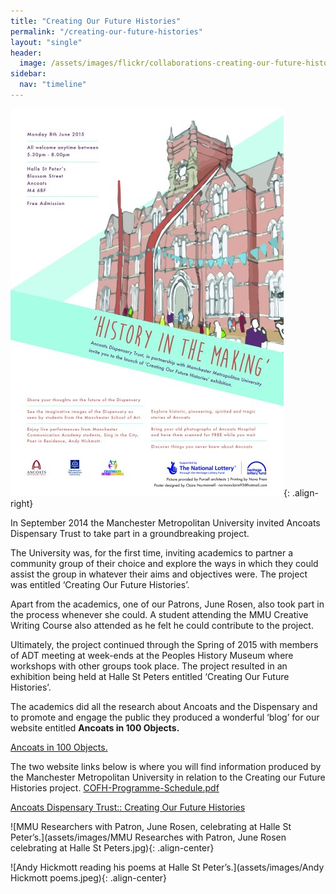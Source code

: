 ```yaml
---
title: "Creating Our Future Histories"
permalink: "/creating-our-future-histories"
layout: "single"
header:
  image: /assets/images/flickr/collaborations-creating-our-future-histories/13a future histories.jpeg
sidebar:
  nav: "timeline"
---
```


![poster](assets/images/flickr/collaborations-creating-our-future-histories/1.jpg){: .align-right}

In September 2014 the Manchester Metropolitan University invited Ancoats Dispensary Trust to take part in a groundbreaking project.  

The University was, for the first time, inviting academics to partner a community group of their choice and explore the ways in which they could assist the group in whatever their aims and objectives were.  The project was entitled ‘Creating Our Future Histories’.  

Apart from the academics, one of our Patrons, June Rosen, also took part in the process whenever she could.  A student attending the MMU Creative Writing Course also attended as he felt he could contribute to the project.  

Ultimately, the project continued through the Spring of 2015 with members of ADT meeting at week-ends at the Peoples History Museum where workshops with other groups took place.  The project resulted in an exhibition being held at Halle St Peters entitled ‘Creating Our Future Histories’.

The academics did all the research about Ancoats and the Dispensary and to promote and engage the public they produced a wonderful ‘blog’ for our website entitled **Ancoats in 100 Objects.**

[Ancoats in 100 Objects.](https://ancoatsdispensary100.wordpress.com/)

The two website links below is where you will find information produced by the Manchester Metropolitan University in relation to the Creating our Future Histories project.
[COFH-Programme-Schedule.pdf](https://www.futurehistories.mmu.ac.uk/wp-content/uploads/2014/08/COFH-Programme-Schedule.pdf)

[Ancoats Dispensary Trust:: Creating Our Future Histories](https://ancoatsdispensarytrust.co.uk/futurehistories-121.html)

![MMU Researchers with Patron, June Rosen, celebrating at Halle St Peter’s.](assets/images/MMU Researches with Patron, June Rosen celebrating at Halle St Peters.jpg){: .align-center}

![Andy Hickmott reading his poems at Halle St Peter’s.](assets/images/Andy Hickmott poems.jpeg){: .align-center}
